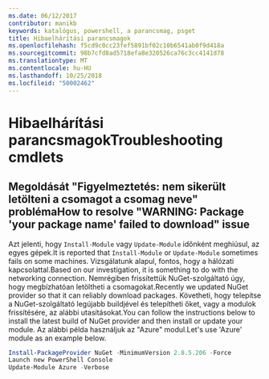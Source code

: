 ```yaml
---
ms.date: 06/12/2017
contributor: manikb
keywords: katalógus, powershell, a parancsmag, psget
title: Hibaelhárítási parancsmagok
ms.openlocfilehash: f5cd9c0cc23fef5891bf02c10b6541ab0f9d418a
ms.sourcegitcommit: 98b7cfd8ad5718efa8e320526ca76c3cc4141d78
ms.translationtype: MT
ms.contentlocale: hu-HU
ms.lasthandoff: 10/25/2018
ms.locfileid: "50002462"
---
```

# <a name="troubleshooting-cmdlets"></a><span data-ttu-id="ac53d-103">Hibaelhárítási parancsmagok</span><span class="sxs-lookup"><span data-stu-id="ac53d-103">Troubleshooting cmdlets</span></span>

## <a name="how-to-resolve-warning-package-your-package-name-failed-to-download-issue"></a><span data-ttu-id="ac53d-104">Megoldását "Figyelmeztetés: nem sikerült letölteni a csomagot a csomag neve" probléma</span><span class="sxs-lookup"><span data-stu-id="ac53d-104">How to resolve "WARNING: Package 'your package name' failed to download" issue</span></span>

<span data-ttu-id="ac53d-105">Azt jelenti, hogy `Install-Module` vagy `Update-Module` időnként meghiúsul, az egyes gépek.</span><span class="sxs-lookup"><span data-stu-id="ac53d-105">It is reported that `Install-Module` or `Update-Module` sometimes fails on some machines.</span></span>
<span data-ttu-id="ac53d-106">Vizsgálatunk alapul, fontos, hogy a hálózati kapcsolattal.</span><span class="sxs-lookup"><span data-stu-id="ac53d-106">Based on our investigation, it is something to do with the networking connection.</span></span>
<span data-ttu-id="ac53d-107">Nemrégiben frissítettük NuGet-szolgáltató úgy, hogy megbízhatóan letöltheti a csomagokat.</span><span class="sxs-lookup"><span data-stu-id="ac53d-107">Recently we updated NuGet provider so that it can reliably download packages.</span></span>
<span data-ttu-id="ac53d-108">Követheti, hogy telepítse a NuGet-szolgáltató legújabb buildjével és telepítheti őket, vagy a modulok frissítésére, az alábbi utasításokat.</span><span class="sxs-lookup"><span data-stu-id="ac53d-108">You can follow the instructions below to install the latest build of NuGet provider and then install or update your module.</span></span>
<span data-ttu-id="ac53d-109">Az alábbi példa használjuk az "Azure" modul.</span><span class="sxs-lookup"><span data-stu-id="ac53d-109">Let's use 'Azure' module as an example below.</span></span>

```powershell
Install-PackageProvider NuGet -MinimumVersion 2.8.5.206 -Force
Launch new PowerShell Console
Update-Module Azure -Verbose
```
